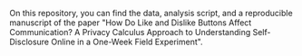 On this repository, you can find the data, analysis script, and a reproducible manuscript of the paper "How Do Like and Dislike Buttons Affect Communication? A Privacy Calculus Approach to Understanding Self-Disclosure Online in a One-Week Field Experiment". 
